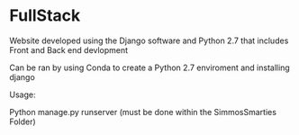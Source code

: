 # FullStack
Website developed using the Django software and Python 2.7 that includes Front and Back end devlopment

Can be ran by using Conda to create a Python 2.7 enviroment and installing django

Usage:

Python manage.py runserver (must be done within the SimmosSmarties Folder)
